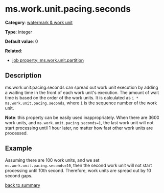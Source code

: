 # ms.work.unit.pacing.seconds

**Category**: [watermark & work unit](https://github.com/linkedin/data-integration-library/blob/master/docs/parameters/watermark-workunit-parameters.md)

**Type**: integer

**Default value**: 0

**Related**:
 
- [job property: ms.work.unit.partition](https://github.com/linkedin/data-integration-library/blob/master/docs/parameters/ms.work.unit.partition.md)

## Description

ms.work.unit.pacing.seconds can spread out work unit execution by adding a waiting time
in the front of each work unit's execution. The amount of wait time is based on the order of
the work units. It is calculated as `i * ms.work.unit.pacing.seconds`, where `i` is the sequence number
of the work unit.

**Note**: this property can be easily used inappropriately. When there are 3600 work units, and 
`ms.work.unit.pacing.seconds=1`, the last work unit will not start processing until 1 hour later,
no matter how fast other work units are processed.

## Example

Assuming there are 100 work units, and we set `ms.work.unit.pacing.seconds=10`, then the second 
work unit will not start processing until 10th second. Therefore, work units are spread out by
10 second gaps.  

[back to summary](https://github.com/linkedin/data-integration-library/blob/master/docs/parameters/summary.md)